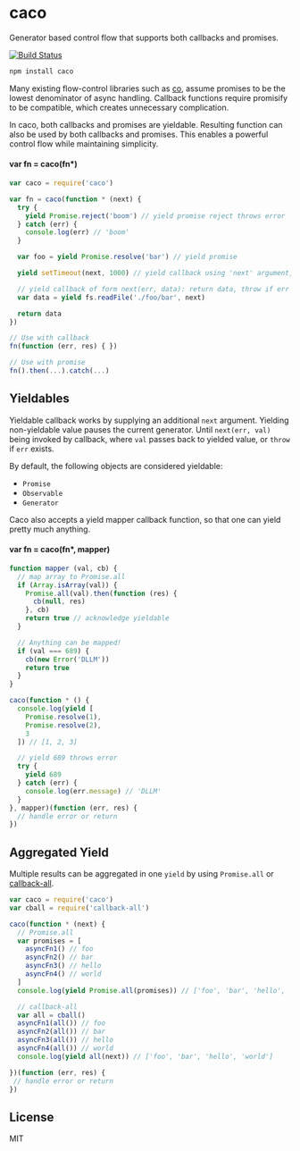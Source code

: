 # caco

Generator based control flow that supports both callbacks and promises.

[![Build Status](https://travis-ci.org/cshum/caco.svg?branch=master)](https://travis-ci.org/cshum/caco)

```bash
npm install caco
```

Many existing flow-control libraries such as [co](https://github.com/tj/co), assume promises to be the lowest denominator of async handling.
Callback functions require promisify to be compatible, which creates unnecessary complication. 

In caco, both callbacks and promises are yieldable.
Resulting function can also be used by both callbacks and promises.
This enables a powerful control flow while maintaining simplicity.

#### var fn = caco(fn*)

```js
var caco = require('caco')

var fn = caco(function * (next) {
  try {
    yield Promise.reject('boom') // yield promise reject throws error
  } catch (err) {
    console.log(err) // 'boom'
  }

  var foo = yield Promise.resolve('bar') // yield promise

  yield setTimeout(next, 1000) // yield callback using 'next' argument, delay 1 second

  // yield callback of form next(err, data): return data, throw if err exists
  var data = yield fs.readFile('./foo/bar', next) 

  return data
})

// Use with callback
fn(function (err, res) { })

// Use with promise
fn().then(...).catch(...)
```

## Yieldables

Yieldable callback works by supplying an additional `next` argument. Yielding non-yieldable value pauses the current generator. 
Until `next(err, val)` being invoked by callback, 
where `val` passes back to yielded value, or `throw` if `err` exists.

By default, the following objects are considered yieldable:
* `Promise`
* `Observable`
* `Generator`

Caco also accepts a yield mapper callback function, 
so that one can yield pretty much anything.

#### var fn = caco(fn*, mapper)

```js
function mapper (val, cb) {
  // map array to Promise.all
  if (Array.isArray(val)) {
    Promise.all(val).then(function (res) {
      cb(null, res)
    }, cb)
    return true // acknowledge yieldable
  }

  // Anything can be mapped!
  if (val === 689) {
    cb(new Error('DLLM'))
    return true
  }
}

caco(function * () {
  console.log(yield [
    Promise.resolve(1),
    Promise.resolve(2),
    3
  ]) // [1, 2, 3]

  // yield 689 throws error
  try {
    yield 689
  } catch (err) {
    console.log(err.message) // 'DLLM'
  }
}, mapper)(function (err, res) {
  // handle error or return
})

```

## Aggregated Yield

Multiple results can be aggregated in one `yield` by using `Promise.all` or [callback-all](https://github.com/cshum/callback-all).

```js
var caco = require('caco')
var cball = require('callback-all')

caco(function * (next) {
  // Promise.all
  var promises = [
    asyncFn1() // foo
    asyncFn2() // bar
    asyncFn3() // hello
    asyncFn4() // world
  ]
  console.log(yield Promise.all(promises)) // ['foo', 'bar', 'hello', 'world']

  // callback-all
  var all = cball()
  asyncFn1(all()) // foo
  asyncFn2(all()) // bar
  asyncFn3(all()) // hello
  asyncFn4(all()) // world
  console.log(yield all(next)) // ['foo', 'bar', 'hello', 'world']

})(function (err, res) {
 // handle error or return
})
```

## License

MIT
